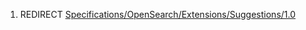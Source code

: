 1.  REDIRECT
    [Specifications/OpenSearch/Extensions/Suggestions/1.0](Specifications/OpenSearch/Extensions/Suggestions/1.0 "wikilink")
